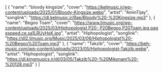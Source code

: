 [
  {
    "name": "bloody kingsize",
    "cover": "https://kelmusic.ir/wp-content/uploads/2025/01/Bloody-Kingsize.webp",
    "artist": "AminTijay",
    "songlink": "https://dl.kelmusic.ir/Rap/Bloody%20-%20Kingsize.mp3"
  },
  {
    "name": "Begoo Toam",
    "cover": "https://www.limusic.org/wp-content/uploads/2025/03/Hiphopologist,P20-,P20Begoo,P20Toam.jpg.pagespeed.ce.sa1LRUyHsK.jpg",
    "artist": "Hiphopologist",
    "songlink": "https://dl2.limusic.org/Music/2025/03/06/Hiphopologist%20-%20Begoo%20Toam.mp3"
  },
  {
    "name": "Takzib",
    "cover": "https://beh-music.com/wp-content/uploads/2023/05/Hiphopologist-Takzib.webp",
    "artist": "Hiphopologist",
    "songlink": "https://dl.kingmusics.ir/dl/03/05/Takzib%20-%20Mikonam%20-%20128.mp3"
  }
]
